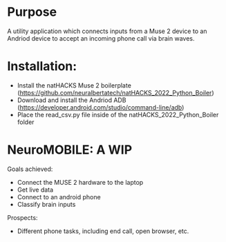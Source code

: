 # Purpose
A utility application which connects inputs from a Muse 2 device to an Andriod device to accept an incoming phone call via brain waves.

# Installation:
- Install the natHACKS Muse 2 boilerplate (https://github.com/neuralbertatech/natHACKS_2022_Python_Boiler)
- Download and install the Andriod ADB (https://developer.android.com/studio/command-line/adb)
- Place the read_csv.py file inside of the natHACKS_2022_Python_Boiler folder


# NeuroMOBILE: A WIP
Goals achieved:
- Connect the MUSE 2 hardware to the laptop
- Get live data
- Connect to an android phone
- Classify brain inputs

Prospects:
- Different phone tasks, including end call, open browser, etc. 

